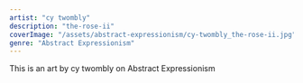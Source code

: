 ```yaml
---
artist: "cy twombly"
description: "the-rose-ii"
coverImage: "/assets/abstract-expressionism/cy-twombly_the-rose-ii.jpg"
genre: "Abstract Expressionism"
---
```

This is an art by cy twombly on Abstract Expressionism

